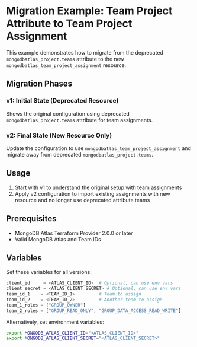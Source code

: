 # Migration Example: Team Project Attribute to Team Project Assignment

This example demonstrates how to migrate from the deprecated `mongodbatlas_project.teams` attribute to the new `mongodbatlas_team_project_assignment` resource.

## Migration Phases

### v1: Initial State (Deprecated Resource)
Shows the original configuration using deprecated `mongodbatlas_project.teams` attribute for team assignments.

### v2: Final State (New Resource Only)
Update the configuration to use `mongodbatlas_team_project_assignment` and migrate away from deprecated `mongodbatlas_project.teams`.

## Usage

1. Start with v1 to understand the original setup with team assignments
2. Apply v2 configuration to import existing assignments with new resource and no longer use deprecated attribute teams

## Prerequisites

- MongoDB Atlas Terraform Provider 2.0.0 or later
- Valid MongoDB Atlas and Team IDs

## Variables

Set these variables for all versions:

```terraform
client_id     = <ATLAS_CLIENT_ID>  # Optional, can use env vars
client_secret = <ATLAS_CLIENT_SECRET> # Optional, can use env vars
team_id_1    = <TEAM_ID_1>         # Team to assign
team_id_2    = <TEAM_ID_2>         # Another team to assign
team_1_roles = ["GROUP_OWNER"]
team_2_roles = ["GROUP_READ_ONLY", "GROUP_DATA_ACCESS_READ_WRITE"]
```

Alternatively, set environment variables:
```bash
export MONGODB_ATLAS_CLIENT_ID="<ATLAS_CLIENT_ID>"
export MONGODB_ATLAS_CLIENT_SECRET="<ATLAS_CLIENT_SECRET>"
```
